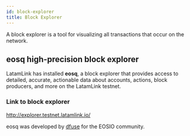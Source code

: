 ```yaml
---
id: block-explorer
title: Block Explorer
---
```


A block explorer is a tool for visualizing all transactions that occur on the network. 

## eosq high-precision block explorer
LatamLink has installed **eosq**, a block explorer that provides access to detailed, accurate, actionable data about accounts, actions, block producers, and more on the LatamLink testnet.

### Link to block explorer
http://explorer.testnet.latamlink.io/

eosq was developed by [dfuse](https://www.dfuse.io/) for the EOSIO community.
